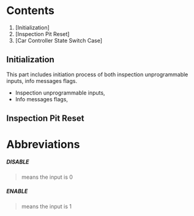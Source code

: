 # Contents

 1. [Initialization]
 2. [Inspection Pit Reset]
 3. [Car Controller State Switch Case]
 
## Initialization
This part includes initiation process of both inspection unprogrammable inputs, info messages flags.
- Inspection unprogrammable inputs,
- Info messages flags,

## Inspection Pit Reset



# Abbreviations

 ##### **DISABLE** 
 > means the input is 0
 ##### **ENABLE**
 > means the input is 1

